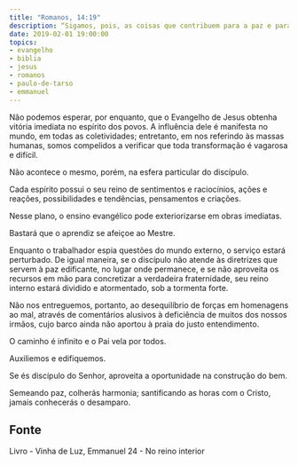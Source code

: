 ```yaml
---
title: "Romanos, 14:19"
description: “Sigamos, pois, as coisas que contribuem para a paz e para a edificação de uns para com os outros.” - Paulo 
date: 2019-02-01 19:00:00
topics: 
- evangelho
- biblia
- jesus
- romanos
- paulo-de-tarso
- emmanuel
---
```


Não podemos esperar, por enquanto, que o Evangelho de Jesus obtenha
vitória imediata no espírito dos povos. A influência dele é manifesta no mundo, em
todas as coletividades; entretanto, em nos referindo às massas humanas, somos
compelidos a verificar que toda transformação é vagarosa e difícil.

Não acontece o mesmo, porém, na esfera particular do discípulo.

Cada espírito possui o seu reino de sentimentos e raciocínios, ações e
reações, possibilidades e tendências, pensamentos e criações.

Nesse plano, o ensino evangélico pode exteriorizar­se em obras imediatas.

Bastará que o aprendiz se afeiçoe ao Mestre.

Enquanto o trabalhador espia questões do mundo externo, o serviço estará
perturbado. De igual maneira, se o discípulo não atende às diretrizes que servem à
paz edificante, no lugar onde permanece, e se não aproveita os recursos em mão para
concretizar a verdadeira fraternidade, seu reino interno estará dividido e
atormentado, sob a tormenta forte.

Não nos entreguemos, portanto, ao desequilíbrio de forças em homenagens
ao mal, através de comentários alusivos à deficiência de muitos dos nossos irmãos,
cujo barco ainda não aportou à praia do justo entendimento.

O caminho é infinito e o Pai vela por todos.

Auxiliemos e edifiquemos.

Se és discípulo do Senhor, aproveita a oportunidade na construção do bem.

Semeando paz, colherás harmonia; santificando as horas com o Cristo, jamais
conhecerás o desamparo.


## Fonte
Livro - Vinha de Luz, Emmanuel
24 - No reino interior
